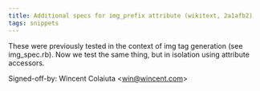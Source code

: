 ```yaml
---
title: Additional specs for img_prefix attribute (wikitext, 2a1afb2)
tags: snippets
---
```


These were previously tested in the context of img tag generation (see img_spec.rb). Now we test the same thing, but in isolation using attribute accessors.

Signed-off-by: Wincent Colaiuta &lt;win@wincent.com&gt;

